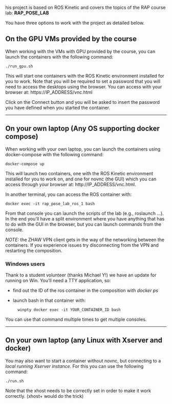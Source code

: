 his project is based on ROS Kinetic and covers the topics of the RAP course lab: **RAP_POSE_LAB**

You have three options to work with the project as detailed below.

## On the GPU VMs provided by the course

When working with the VMs with GPU provided by the course, you can launch the containers with the following command:

    ./run_gpu.sh

This will start one containers with the ROS Kinetic environment installed for you to work. Note that you will be required to set a password that you will need to access the desktops using the browser. You can access with your browser at: https://IP_ADDRESS/vnc.html

Click on the Connect button and you will be asked to insert the password you have defined when you started the container.

-------------
## On your own laptop (Any OS supporting docker compose)

When working with your own laptop, you can launch the containers using docker-compose with the following command:

    docker-compose up

This will launch two containers, one with the ROS Kinetic environment installed for you to work on, and one for novnc (the GUI) which you can access through your browser at: http://IP_ADDRESS/vnc.html.

In another terminal, you can access the ROS container with:

    docker exec -it rap_pose_lab_ros_1 bash
  
From that console you can launch the scripts of the lab (e.g., roslaunch ...).
In the end you'll have a split environment where you have anything that has to do with the GUI in the browser, but you can launch commands from the console.

*NOTE:* the ZHAW VPN client gets in the way of the networking between the containers. If you experience issues try disconnecting from the VPN and restarting the composition.

### Windows users

Thank to a student volunteer (thanks Michael Y!) we have an update for running on Win. You'll need a TTY application, so:
- find out the ID of the ros container in the composition with *docker ps*
- launch bash in that container with:

        winpty docker exec -it YOUR_CONTAINER_ID bash

You can use that command multiple times to get multiple consoles.

-------------
## On your own laptop (any Linux with Xserver and docker)

You may also want to start a container without novnc, but connecting to a *local running Xserver instance*. For this you can use the following command:

    ./run.sh

Note that the xhost needs to be correctly set in order to make it work correctly. (xhost+ would do the trick)
